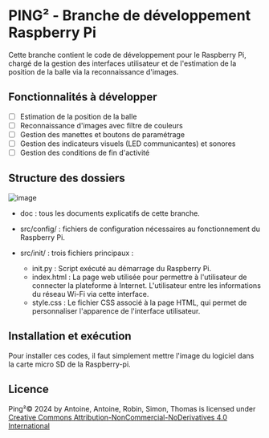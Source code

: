 # PING² - Branche de développement Raspberry Pi

Cette branche contient le code de développement pour le Raspberry Pi, chargé de la gestion des interfaces utilisateur et de l'estimation de la position de la balle via la reconnaissance d'images.

## Fonctionnalités à développer

- [ ] Estimation de la position de la balle
- [ ] Reconnaissance d'images avec filtre de couleurs
- [ ] Gestion des manettes et boutons de paramétrage
- [ ] Gestion des indicateurs visuels (LED communicantes) et sonores
- [ ] Gestion des conditions de fin d'activité

## Structure des dossiers
![image](https://github.com/user-attachments/assets/63302ffd-5dc2-40ce-90e0-7ddd2f351778)

- doc : tous les documents explicatifs de cette branche.
- src/config/ : fichiers de configuration nécessaires au fonctionnement du Raspberry Pi.
- src/init/ : trois fichiers principaux :
      
  - init.py : Script exécuté au démarrage du Raspberry Pi.
  - index.html : La page web utilisée pour permettre à l'utilisateur de connecter la plateforme à Internet. L'utilisateur entre les informations du réseau Wi-Fi via cette interface.
  - style.css : Le fichier CSS associé à la page HTML, qui permet de personnaliser l'apparence de l'interface utilisateur.

## Installation et exécution

Pour installer ces codes, il faut simplement mettre l'image du logiciel dans la carte micro SD de la Raspberry-pi.


## Licence

Ping²© 2024 by Antoine, Antoine, Robin, Simon, Thomas is licensed under [Creative Commons Attribution-NonCommercial-NoDerivatives 4.0 International](https://creativecommons.org/licenses/by-nc-nd/4.0/)
